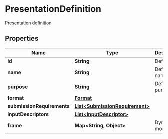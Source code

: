 # PresentationDefinition

Presentation definition

## Properties

| Name                       | Type                                                              | Description        | Notes      |
| -------------------------- | ----------------------------------------------------------------- | ------------------ | ---------- |
| **id**                     | **String**                                                        | Definition id      |            |
| **name**                   | **String**                                                        | Definition name    | [optional] |
| **purpose**                | **String**                                                        | Definition purpose | [optional] |
| **format**                 | [**Format**](Format.md)                                           |                    | [optional] |
| **submissionRequirements** | [**List&lt;SubmissionRequirement&gt;**](SubmissionRequirement.md) |                    | [optional] |
| **inputDescriptors**       | [**List&lt;InputDescriptor&gt;**](InputDescriptor.md)             |                    |            |
| **frame**                  | **Map&lt;String, Object&gt;**                                     | Dynamic model      | [optional] |
